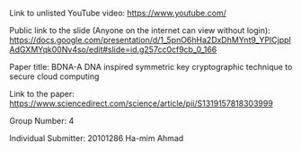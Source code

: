 Link to unlisted YouTube video:
https://www.youtube.com/

Public link to the slide (Anyone on the internet can view without login):
https://docs.google.com/presentation/d/1_5pnO6hHa2DxDhMYnt9_YPICjppIAdGXMYqk00Nv4so/edit#slide=id.g257cc0cf9cb_0_166

Paper title:
BDNA-A DNA inspired symmetric key cryptographic technique to secure cloud computing

Link to the paper:
https://www.sciencedirect.com/science/article/pii/S1319157818303999

Group Number:
4

Individual Submitter:
20101286 Ha-mim Ahmad

